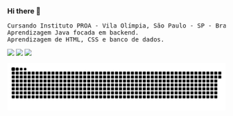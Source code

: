 ### Hi there 👋

<pre class="tab">
Cursando Instituto PROA - Vila Olímpia, São Paulo - SP - Brasil
Aprendizagem Java focada em backend.
Aprendizagem de HTML, CSS e banco de dados.
</pre>
<div> 
  <a href="https://www.instagram.com/brenolopes341/" target="_blank"><img src="https://img.shields.io/badge/-Instagram-%23E4405F?style=for-the-badge&logo=instagram&logoColor=white" target="_blank"></a>
  <a href = "mailto: brenolopes341@outlook.com"><img src="https://img.shields.io/badge/-Hotmail-%23333?style=for-the-badge&logo=microsoft&logoColor=white" target="_blank"></a>
  <a href="https://www.linkedin.com/in/brenobarbosalopes/" target="_blank"><img src="https://img.shields.io/badge/-LinkedIn-%230077B5?style=for-the-badge&logo=linkedin&logoColor=white" target="_blank"></a> 
 
 ![Snake animation](https://github.com/Breno149/Breno149/blob/output/github-contribution-grid-snake.svg)
 
</div>
